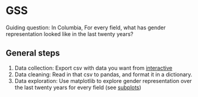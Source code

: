 # GSS

Guiding question: In Columbia, For every field, what has gender representation looked like in the last twenty years?

## General steps

1. Data collection: Export csv with data you want from [interactive](https://ncsesdata.nsf.gov/ids/gss)
2. Data cleaning: Read in that csv to pandas, and format it in a dictionary.
3. Data exploration: Use matplotlib to explore gender representation over the last twenty years for every field (see [subplots](https://matplotlib.org/gallery/subplots_axes_and_figures/subplots_demo.html))

